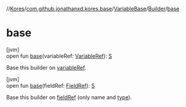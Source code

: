 //[Kores](../../../../index.md)/[com.github.jonathanxd.kores.base](../../index.md)/[VariableBase](../index.md)/[Builder](index.md)/[base](base.md)

# base

[jvm]\
open fun [base](base.md)(variableRef: [VariableRef](../../../com.github.jonathanxd.kores.common/-variable-ref/index.md)): [S](index.md)

Base this builder on [variableRef](base.md).

[jvm]\
open fun [base](base.md)(fieldRef: [FieldRef](../../../com.github.jonathanxd.kores.common/-field-ref/index.md)): [S](index.md)

Base this builder on [fieldRef](base.md) (only name and [type](type.md)).
